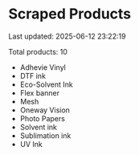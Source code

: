 # Scraped Products

Last updated: 2025-06-12 23:22:19

Total products: 10

- Adhevie Vinyl
- DTF ink
- Eco-Solvent Ink
- Flex banner
- Mesh
- Oneway Vision
- Photo Papers
- Solvent ink
- Sublimation ink
- UV Ink
